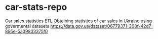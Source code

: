 # car-stats-repo
Car sales statistics ETL
Obtaining statistics of car sales in Ukraine using govermental datasets https://data.gov.ua/dataset/06779371-308f-42d7-895e-5a39833375f0
